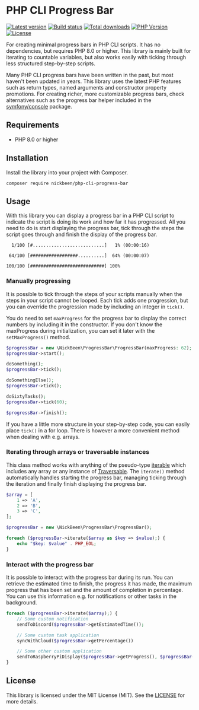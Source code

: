 # PHP CLI Progress Bar

[![Latest version](https://img.shields.io/packagist/v/nickbeen/php-cli-progress-bar)](https://packagist.org/packages/nickbeen/php-cli-progress-bar)
[![Build status](https://img.shields.io/github/actions/workflow/status/nickbeen/php-cli-progress-bar/run-tests.yml)](https://packagist.org/packages/nickbeen/php-cli-progress-bar)
[![Total downloads](https://img.shields.io/packagist/dt/nickbeen/php-cli-progress-bar)](https://packagist.org/packages/nickbeen/php-cli-progress-bar)
[![PHP Version](https://img.shields.io/packagist/php-v/nickbeen/php-cli-progress-bar)](https://packagist.org/packages/nickbeen/php-cli-progress-bar)
[![License](https://img.shields.io/packagist/l/nickbeen/php-cli-progress-bar)](https://packagist.org/packages/nickbeen/php-cli-progress-bar)

For creating minimal progress bars in PHP CLI scripts.
It has no dependencies, but requires PHP 8.0 or higher.
This library is mainly built for iterating to countable variables, but also works easily with ticking through less structured step-by-step scripts.

Many PHP CLI progress bars have been written in the past, but most haven't been updated in years.
This library uses the latest PHP features such as return types, named arguments and constructor property promotions.
For creating richer, more customizable progress bars, check alternatives such as the progress bar helper included in the [symfony/console](https://symfony.com/doc/current/components/console/helpers/progressbar.html) package.

## Requirements
- PHP 8.0 or higher

## Installation

Install the library into your project with Composer.

```
composer require nickbeen/php-cli-progress-bar
```

## Usage

With this library you can display a progress bar in a PHP CLI script to indicate the script is doing its work and how far it has progressed.
All you need to do is start displaying the progress bar, tick through the steps the script goes through and finish the display of the progress bar.

```
  1/100 [#...........................]   1% (00:00:16)
```

```
 64/100 [##################..........]  64% (00:00:07)
```

```
100/100 [############################] 100%
```

### Manually progressing

It is possible to tick through the steps of your scripts manually when the steps in your script cannot be looped.
Each tick adds one progression, but you can override the progression made by including an integer in `tick()`.

You do need to set `maxProgress` for the progress bar to display the correct numbers by including it in the constructor.
If you don't know the maxProgress during initialization, you can set it later with the `setMaxProgress()` method.

```php
$progressBar = new \NickBeen\ProgressBar\ProgressBar(maxProgress: 62);
$progressBar->start();

doSomething();
$progressBar->tick();

doSomethingElse();
$progressBar->tick();

doSixtyTasks();
$progressBar->tick(60);

$progressBar->finish();
```

If you have a little more structure in your step-by-step code, you can easily place `tick()` in a for loop.
There is however a more convenient method when dealing with e.g. arrays.

### Iterating through arrays or traversable instances

This class method works with anything of the pseudo-type [iterable](https://www.php.net/manual/en/language.types.iterable.php) which includes any array or any instance of [Traversable](https://www.php.net/manual/en/class.traversable.php).
The `iterate()` method automatically handles starting the progress bar, managing ticking through the iteration and finally finish displaying the progress bar.

```php
$array = [
    1 => 'A',
    2 => 'B',
    3 => 'C',
];

$progressBar = new \NickBeen\ProgressBar\ProgressBar();

foreach ($progressBar->iterate($array as $key => $value);) {
    echo "$key: $value" . PHP_EOL;
}
```

### Interact with the progress bar

It is possible to interact with the progress bar during its run.
You can retrieve the estimated time to finish, the progress it has made, the maximum progress that has been set and the amount of completion in percentage.
You can use this information e.g. for notifications or other tasks in the background.

```php
foreach ($progressBar->iterate($array);) {
    // Some custom notification
    sendToDiscord($progressBar->getEstimatedTime());

    // Some custom task application
    syncWithCloud($progressBar->getPercentage())

    // Some other custom application
    sendToRaspberryPiDisplay($progressBar->getProgress(), $progressBar->getMaxProgress())
}
```

## License

This library is licensed under the MIT License (MIT). See the [LICENSE](LICENSE.md) for more details.
